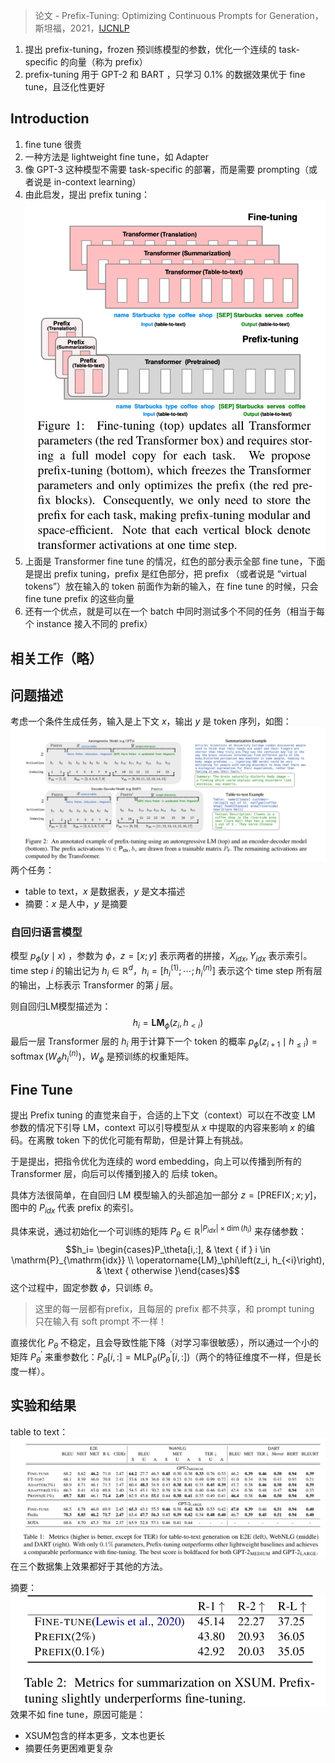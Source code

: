> 论文 - Prefix-Tuning: Optimizing Continuous Prompts for Generation，斯坦福，2021，[IJCNLP](https://aclanthology.org/venues/ijcnlp/)

1. 提出 prefix-tuning，frozen 预训练模型的参数，优化一个连续的 task-specific 的向量（称为 prefix）
2. prefix-tuning 用于 GPT-2 和 BART ，只学习 0.1% 的数据效果优于 fine tune，且泛化性更好

## Introduction

1. fine tune 很贵
2. 一种方法是 lightweight fine tune，如 Adapter
3. 像 GPT-3 这种模型不需要 task-specific 的部署，而是需要 prompting（或者说是 in-context learning）
4. 由此启发，提出 prefix tuning：![](image/Pasted%20image%2020230506153115.png)
5. 上面是 Transformer fine tune 的情况，红色的部分表示全部 fine tune，下面是提出 prefix tuning，prefix 是红色部分，把 prefix （或者说是 “virtual tokens”）放在输入的 token 前面作为新的输入，在 fine tune 的时候，只会 fine tune prefix 的这些向量
6. 还有一个优点，就是可以在一个 batch 中同时测试多个不同的任务（相当于每个 instance 接入不同的 prefix）

## 相关工作（略）

## 问题描述

考虑一个条件生成任务，输入是上下文 $x$，输出 $y$ 是 token 序列，如图：![](image/Pasted%20image%2020230506153935.png)
两个任务：
+ table to text，$x$ 是数据表，$y$ 是文本描述
+ 摘要：$x$ 是人中，$y$  是摘要

### 自回归语言模型

模型 $p_\phi(y\mid x)$ ，参数为 $\phi$，$z=[x;y]$ 表示两者的拼接，$X_{idx},Y_{idx}$ 表示索引。time step $i$ 的输出记为 $h_{i}\in\mathbb{R}^{d}$，$h_i=\left[h_i^{(1)} ; \cdots ; h_i^{(n)}\right]$ 表示这个 time step 所有层的输出，上标表示 Transformer 的第 $j$ 层。

则自回归LM模型描述为：$$h_i=\mathbf{L M}_\phi\left(z_i, h_{<i}\right)$$
最后一层 Transformer 层的 $h_i$ 用于计算下一个 token 的概率 $p_\phi\left(z_{i+1} \mid h_{\leq i}\right)=\operatorname{softmax}\left(W_\phi h_i^{(n)}\right)$，$W_\phi$ 是预训练的权重矩阵。

## Fine Tune

提出 Prefix tuning 的直觉来自于，合适的上下文（context）可以在不改变 LM 参数的情况下引导 LM，context 可以引导模型从 $x$ 中提取的内容来影响 $x$ 的编码。在离散 token 下的优化可能有帮助，但是计算上有挑战。

于是提出，把指令优化为连续的 word embedding，向上可以传播到所有的 Transformer 层，向后可以传播到接入的 后续 token。

具体方法很简单，在自回归 LM 模型输入的头部追加一部分 $z=[\operatorname{PREFIX} ; x ; y]$，图中的 $P_{idx}$ 代表 prefix 的索引。

具体来说，通过初始化一个可训练的矩阵 $P_{\theta} \in \mathbb{R}^{|P_{idx}|\times \operatorname{dim}(h_i)}$  来存储参数：$$h_i= \begin{cases}P_\theta[i,:], & \text { if } i \in \mathrm{P}_{\mathrm{idx}} \\ \operatorname{LM}_\phi\left(z_i, h_{<i}\right), & \text { otherwise }\end{cases}$$
这个过程中，固定参数 $\phi$，只训练 $\theta$。
> 这里的每一层都有prefix，且每层的 prefix 都不共享，和 prompt tuning 只在输入有 soft prompt 不一样！

直接优化 $P_{\theta}$ 不稳定，且会导致性能下降（对学习率很敏感），所以通过一个小的矩阵 $P_\theta^{\prime}$ 来重参数化：$P_\theta[i,:]=\operatorname{MLP}_\theta\left(P_\theta^{\prime}[i,:]\right)$（两个的特征维度不一样，但是长度一样）。

## 实验和结果

table to text：![](image/Pasted%20image%2020230506161527.png)
在三个数据集上效果都好于其他的方法。

摘要：![](image/Pasted%20image%2020230506161803.png)
效果不如 fine tune，原因可能是：
+ XSUM包含的样本更多，文本也更长
+ 摘要任务更困难更复杂